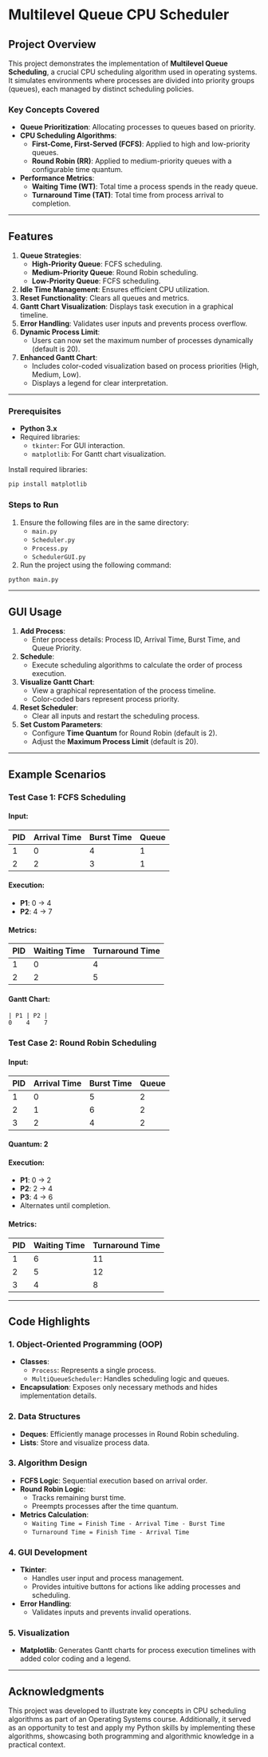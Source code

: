 # Multilevel Queue CPU Scheduler

## Project Overview

This project demonstrates the implementation of **Multilevel Queue Scheduling**, a crucial CPU scheduling algorithm used in operating systems. It simulates environments where processes are divided into priority groups (queues), each managed by distinct scheduling policies.

### Key Concepts Covered

- **Queue Prioritization**: Allocating processes to queues based on priority.
- **CPU Scheduling Algorithms**:
  - **First-Come, First-Served (FCFS)**: Applied to high and low-priority queues.
  - **Round Robin (RR)**: Applied to medium-priority queues with a configurable time quantum.
- **Performance Metrics**:
  - **Waiting Time (WT)**: Total time a process spends in the ready queue.
  - **Turnaround Time (TAT)**: Total time from process arrival to completion.

---

## Features

1. **Queue Strategies**:
   - **High-Priority Queue**: FCFS scheduling.
   - **Medium-Priority Queue**: Round Robin scheduling.
   - **Low-Priority Queue**: FCFS scheduling.
2. **Idle Time Management**: Ensures efficient CPU utilization.
3. **Reset Functionality**: Clears all queues and metrics.
4. **Gantt Chart Visualization**: Displays task execution in a graphical timeline.
5. **Error Handling**: Validates user inputs and prevents process overflow.
6. **Dynamic Process Limit**:
   - Users can now set the maximum number of processes dynamically (default is 20).
7. **Enhanced Gantt Chart**:
   - Includes color-coded visualization based on process priorities (High, Medium, Low).
   - Displays a legend for clear interpretation.

---

### Prerequisites

- **Python 3.x**
- Required libraries:
  - `tkinter`: For GUI interaction.
  - `matplotlib`: For Gantt chart visualization.

Install required libraries:

```bash
pip install matplotlib
```

### Steps to Run

1. Ensure the following files are in the same directory:
   - `main.py`
   - `Scheduler.py`
   - `Process.py`
   - `SchedulerGUI.py`
2. Run the project using the following command:

```bash
python main.py
```

---

## GUI Usage

1. **Add Process**:
   - Enter process details: Process ID, Arrival Time, Burst Time, and Queue Priority.
2. **Schedule**:
   - Execute scheduling algorithms to calculate the order of process execution.
3. **Visualize Gantt Chart**:
   - View a graphical representation of the process timeline.
   - Color-coded bars represent process priority.
4. **Reset Scheduler**:
   - Clear all inputs and restart the scheduling process.
5. **Set Custom Parameters**:
   - Configure **Time Quantum** for Round Robin (default is 2).
   - Adjust the **Maximum Process Limit** (default is 20).

---

## Example Scenarios

### **Test Case 1: FCFS Scheduling**

#### Input:

| PID | Arrival Time | Burst Time | Queue |
| --- | ------------ | ---------- | ----- |
| 1   | 0            | 4          | 1     |
| 2   | 2            | 3          | 1     |

#### Execution:

- **P1**: 0 → 4
- **P2**: 4 → 7

#### Metrics:

| PID | Waiting Time | Turnaround Time |
| --- | ------------ | --------------- |
| 1   | 0            | 4               |
| 2   | 2            | 5               |

#### Gantt Chart:

```
| P1 | P2 |
0    4    7
```

### **Test Case 2: Round Robin Scheduling**

#### Input:

| PID | Arrival Time | Burst Time | Queue |
| --- | ------------ | ---------- | ----- |
| 1   | 0            | 5          | 2     |
| 2   | 1            | 6          | 2     |
| 3   | 2            | 4          | 2     |

#### Quantum: 2

#### Execution:

- **P1**: 0 → 2
- **P2**: 2 → 4
- **P3**: 4 → 6
- Alternates until completion.

#### Metrics:

| PID | Waiting Time | Turnaround Time |
| --- | ------------ | --------------- |
| 1   | 6            | 11              |
| 2   | 5            | 12              |
| 3   | 4            | 8               |

---

## Code Highlights

### 1. **Object-Oriented Programming (OOP)**

- **Classes**:
  - `Process`: Represents a single process.
  - `MultiQueueScheduler`: Handles scheduling logic and queues.
- **Encapsulation**: Exposes only necessary methods and hides implementation details.

### 2. **Data Structures**

- **Deques**: Efficiently manage processes in Round Robin scheduling.
- **Lists**: Store and visualize process data.

### 3. **Algorithm Design**

- **FCFS Logic**: Sequential execution based on arrival order.
- **Round Robin Logic**:
  - Tracks remaining burst time.
  - Preempts processes after the time quantum.
- **Metrics Calculation**:
  - `Waiting Time = Finish Time - Arrival Time - Burst Time`
  - `Turnaround Time = Finish Time - Arrival Time`

### 4. **GUI Development**

- **Tkinter**:
  - Handles user input and process management.
  - Provides intuitive buttons for actions like adding processes and scheduling.
- **Error Handling**:
  - Validates inputs and prevents invalid operations.

### 5. **Visualization**

- **Matplotlib**: Generates Gantt charts for process execution timelines with added color coding and a legend.

---

## Acknowledgments

This project was developed to illustrate key concepts in CPU scheduling algorithms as part of an Operating Systems course. Additionally, it served as an opportunity to test and apply my Python skills by implementing these algorithms, showcasing both programming and algorithmic knowledge in a practical context.